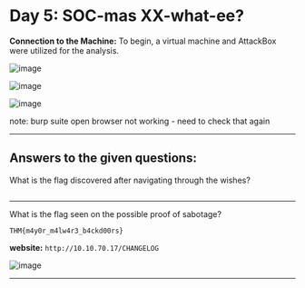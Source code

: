 # Day 5: SOC-mas XX-what-ee?

**Connection to the Machine:**
To begin, a virtual machine and AttackBox were utilized for the analysis.

![image](https://github.com/user-attachments/assets/47479f26-64d8-469b-84c5-5c8d266f5bde)

![image](https://github.com/user-attachments/assets/05a0a7d0-ad9f-48f4-8253-85fda10fc478)

![image](https://github.com/user-attachments/assets/31f23973-daad-40ac-8e02-e5faa5daaf0f)

note: burp suite open browser not working - need to check that again

---

## Answers to the given questions:

What is the flag discovered after navigating through the wishes?

```
```


---

What is the flag seen on the possible proof of sabotage?

```
THM{m4y0r_m4lw4r3_b4ckd00rs}
```

**website:**  `http://10.10.70.17/CHANGELOG`

 ![image](https://github.com/user-attachments/assets/b837b637-2895-4f2e-b264-7097a6733095)

---

